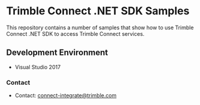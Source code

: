 # Trimble Connect .NET SDK Samples

This repository contains a number of samples that show how to use Trimble Connect .NET SDK to access Trimble Connect services.

## Development Environment

* Visual Studio 2017

### Contact

- Contact: connect-integrate@trimble.com